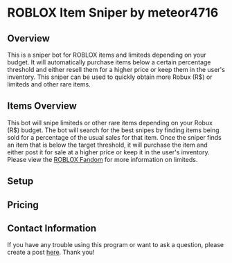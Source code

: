 # ROBLOX Item Sniper by meteor4716
## Overview
This is a sniper bot for ROBLOX items and limiteds depending on your budget. It will automatically purchase items below a certain percentage threshold and either resell them for a higher price or keep them in the user's inventory. This sniper can be used to quickly obtain more Robux (R$) or limiteds and other rare items.
## Items Overview
This bot will snipe limiteds or other rare items depending on your Robux (R$) budget. The bot will search for the best snipes by finding items being sold for a percentage of the usual sales for that item. Once the sniper finds an item that is below the target threshold, it will purchase the item and either post it for sale at a higher price or keep it in the user's inventory. Please view the [ROBLOX Fandom](https://roblox.fandom.com/wiki/Category:Limited_items) for more information on limiteds.
## Setup

## Pricing

## Contact Information
If you have any trouble using this program or want to ask a question, please create a post [here](https://github.com/meteor4716/rsniper/issues/new). Thank you!

